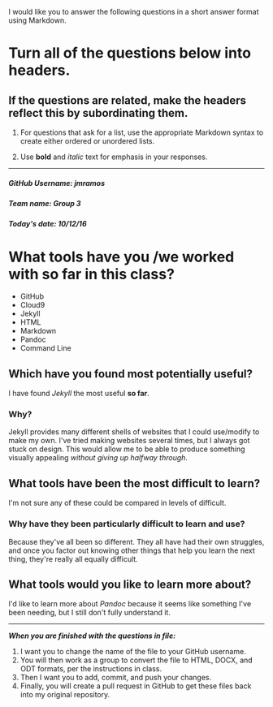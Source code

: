 I would like you to answer the following questions in a short answer format using Markdown. 

# Turn all of the questions below into headers. 

## If the questions are related, make the headers reflect this by subordinating them.  

1. For questions that ask for a list, use the appropriate Markdown syntax to create either ordered or unordered lists. 

2. Use **bold** and *italic* text for emphasis in your responses.

* * *

##### GitHub Username: jmramos
##### Team name: Group 3
##### Today's date: 10/12/16

# What tools have you /we worked with so far in this class?
* GitHub
* Cloud9
* Jekyll
* HTML 
* Markdown
* Pandoc
* Command Line

## Which have you found most potentially useful? 
I have found *Jekyll* the most useful **so far**.

### Why? 
Jekyll provides many different shells of websites that I could use/modify to make my own. I've tried making websites several times, but I always got stuck on design. This would allow me to be able to produce something visually appealing *without giving up halfway through*.

## What tools have been the most difficult to learn? 
I'm not sure any of these could be compared in levels of difficult. 

### Why have they been particularly difficult to learn and use?
Because they've all been so different. They all have had their own struggles, and once you factor out knowing other things that help you learn the next thing, they're really all equally difficult.

## What tools would you like to learn more about?
I'd like to learn more about *Pandoc* because it seems like something I've been needing, but I still don't fully understand it.

* * * 

***When you are finished with the questions in file:*** 

1. I want you to change the name of the file to your GitHub username. 
2. You will then work as a group to convert the file to HTML, DOCX, and ODT formats, per the instructions in  class. 
3. Then I want you to add, commit, and push your changes. 
4. Finally, you will create a pull request in GitHub to get these files back into my original repository. 